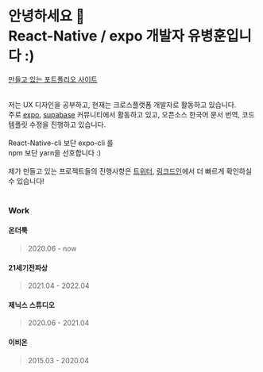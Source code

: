 <h1>안녕하세요 👋<br/> React-Native / expo 개발자 유병훈입니다 :)</h1>

[만들고 있는 포트폴리오 사이트](https://bhyoo99.me/)
<br/>
<br/>

저는 UX 디자인을 공부하고, 현재는 크로스플랫폼 개발자로 활동하고 있습니다.<br/>
주로 [expo](https://github.com/expo), [supabase](https://github.com/supabase) 커뮤니티에서 활동하고 있고, 오픈소스 한국어 문서 번역, 코드 템플릿 수정을 진행하고 있습니다.<br/>
<br/>
React-Native-cli 보단 expo-cli 를<br/>npm 보단 yarn을 선호합니다 :)
<br/>
<br/>
제가 만들고 있는 프로젝트들의 진행사항은 [트위터](https://twitter.com/bhyoo99), [링크드인](https://www.linkedin.com/in/bhyoo99)에서 더 빠르게 확인하실 수 있습니다!<br/>
<br/>

### Work
#### 온더룩
> 2020.06 - now
#### 21세기전파상
>2021.04 - 2022.04
#### 제닉스 스튜디오
> 2020.06 - 2021.04
#### 이비온
> 2015.03 - 2020.04

